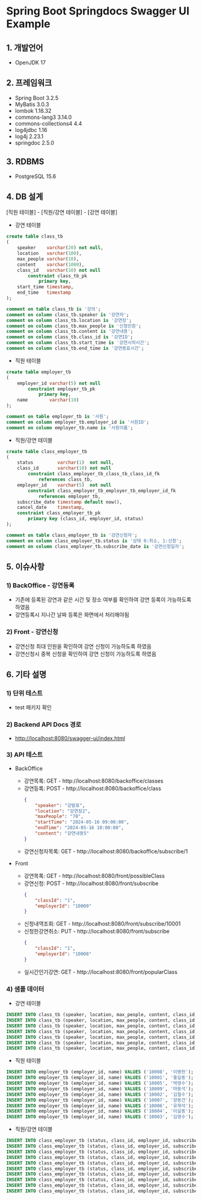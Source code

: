 # Spring Boot Springdocs Swagger UI Example

## 1. 개발언어
* OpenJDK 17

## 2. 프레임워크
* Spring Boot 3.2.5
* MyBatis 3.0.3
* lombok 1.18.32
* commons-lang3 3.14.0
* commons-collections4 4.4
* log4jdbc 1.16
* log4j 2.23.1
* springdoc 2.5.0

## 3. RDBMS
* PostgreSQL 15.6

## 4. DB 설계
[직원 테이블] - [직원/강연 테이블] - [강연 테이블]

* 강연 테이블
```sql
create table class_tb
(
    speaker    varchar(20) not null,
    location   varchar(100),
    max_people varchar(10),
    content    varchar(1000),
    class_id   varchar(10) not null
        constraint class_tb_pk
            primary key,
    start_time timestamp,
    end_time   timestamp
);

comment on table class_tb is '강의';
comment on column class_tb.speaker is '강연자';
comment on column class_tb.location is '강연장';
comment on column class_tb.max_people is '신청인원';
comment on column class_tb.content is '강연내용';
comment on column class_tb.class_id is '강연ID';
comment on column class_tb.start_time is '강연시작시간';
comment on column class_tb.end_time is '강연종료시간';
```

* 직원 테이블
```sql
create table employer_tb
(
    employer_id varchar(5) not null
        constraint employer_tb_pk
            primary key,
    name        varchar(10)
);

comment on table employer_tb is '사원';
comment on column employer_tb.employer_id is '사원ID';
comment on column employer_tb.name is '사원이름';
```

* 직원/강연 테이블
```sql
create table class_employer_tb
(
    status         varchar(1)  not null,
    class_id       varchar(10) not null
        constraint class_employer_tb_class_tb_class_id_fk
            references class_tb,
    employer_id    varchar(5)  not null
        constraint class_employer_tb_employer_tb_employer_id_fk
            references employer_tb,
    subscribe_date timestamp default now(),
    cancel_date    timestamp,
    constraint class_employer_tb_pk
        primary key (class_id, employer_id, status)
);

comment on table class_employer_tb is '강연신청자';
comment on column class_employer_tb.status is '상태 0:취소, 1:신청';
comment on column class_employer_tb.subscribe_date is '강연신청일자';
```

## 5. 이슈사항

### 1) BackOffice - 강연등록 
* 기존에 등록된 강연과 같은 시간 및 장소 여부를 확인하여 강연 등록이 가능하도록 하였음
* 강연등록시 지나간 날짜 등록은 화면에서 처리해야됨

### 2) Front - 강연신청
* 강연신청 최대 인원을 확인하여 강연 신청이 가능하도록 하였음
* 강연신청시 중복 신청을 확인하여 강연 신청이 가능하도록 하였음

## 6. 기타 설명

### 1) 단위 테스트
* test 패키지 확인

### 2) Backend API Docs 경로
* [http://localhost:8080/swagger-ui/index.html](http://localhost:8080/swagger-ui/index.html)

### 3) API 테스트

* BackOffice
  - 강연목록: GET - http://localhost:8080/backoffice/classes
  - 강연등록: POST - http://localhost:8080/backoffice/class
    ```json
    {
        "speaker": "강발표",
        "location": "강연장2",
        "maxPeople": "70",
        "startTime": "2024-05-16 09:00:00",
        "endTime": "2024-05-16 10:00:00",
        "content": "강연내용5"
    }
    ```
  - 강연신청자목록: GET - http://localhost:8080/backoffice/subscribe/1

* Front
  - 강연목록: GET - http://localhost:8080/front/possibleClass
  - 강연신청: POST - http://localhost:8080/front/subscribe
    ```json
    {
        "classId": "1",
        "employerId": "10009"
    }
    ```
  - 신청내역조회: GET - http://localhost:8080/front/subscribe/10001
  - 신청한강연취소: PUT - http://localhost:8080/front/subscribe
    ```json
    {
        "classId": "1",
        "employerId": "10008"
    }
    ```
  - 실시간인기강연: GET - http://localhost:8080/front/popularClass

### 4) 샘플 데이터

* 강연 테이블
```sql
INSERT INTO class_tb (speaker, location, max_people, content, class_id, start_time, end_time) VALUES ('김발표', '강연장2', '70', '강연내용2', '2', '2024-05-10 10:00:00.000000', '2024-05-10 10:30:00.000000');
INSERT INTO class_tb (speaker, location, max_people, content, class_id, start_time, end_time) VALUES ('박발표', '강연장3', '30', '강연내용3', '3', '2024-05-20 11:00:00.000000', '2024-05-20 13:00:00.000000');
INSERT INTO class_tb (speaker, location, max_people, content, class_id, start_time, end_time) VALUES ('강발표', '강연장1', '50', '강연내용6', '6', '2024-05-09 11:00:00.000000', '2024-05-09 11:50:00.000000');
INSERT INTO class_tb (speaker, location, max_people, content, class_id, start_time, end_time) VALUES ('안발표', '강연장2', '50', '강연내용7', '7', '2024-05-08 09:00:00.000000', '2024-05-08 10:00:00.000000');
INSERT INTO class_tb (speaker, location, max_people, content, class_id, start_time, end_time) VALUES ('최발표', '강연장1', '70', '강연내용4', '4', '2024-05-15 09:30:00.000000', '2024-05-15 10:00:00.000000');
INSERT INTO class_tb (speaker, location, max_people, content, class_id, start_time, end_time) VALUES ('황발표', '강연장2', '50', '강연내용5', '5', '2024-05-13 09:30:00.000000', '2024-05-13 10:30:00.000000');
INSERT INTO class_tb (speaker, location, max_people, content, class_id, start_time, end_time) VALUES ('이발표', '강연장1', '10', '강연내용1', '1', '2024-05-12 09:00:00.000000', '2024-05-12 10:00:00.000000');
```

* 직원 테이블
```sql
INSERT INTO employer_tb (employer_id, name) VALUES ('10008', '이병헌');
INSERT INTO employer_tb (employer_id, name) VALUES ('10001', '홍길동');
INSERT INTO employer_tb (employer_id, name) VALUES ('10005', '박영수');
INSERT INTO employer_tb (employer_id, name) VALUES ('10009', '마동석');
INSERT INTO employer_tb (employer_id, name) VALUES ('10002', '김철수');
INSERT INTO employer_tb (employer_id, name) VALUES ('10007', '장동건');
INSERT INTO employer_tb (employer_id, name) VALUES ('10006', '유재석');
INSERT INTO employer_tb (employer_id, name) VALUES ('10004', '이길동');
INSERT INTO employer_tb (employer_id, name) VALUES ('10003', '김영수');
```

* 직원/강연 테이블
```sql
INSERT INTO class_employer_tb (status, class_id, employer_id, subscribe_date, cancel_date) VALUES ('1', '1', '10001', '2024-05-09 14:39:19.599845', null);
INSERT INTO class_employer_tb (status, class_id, employer_id, subscribe_date, cancel_date) VALUES ('1', '1', '10002', '2024-05-09 14:53:02.471614', null);
INSERT INTO class_employer_tb (status, class_id, employer_id, subscribe_date, cancel_date) VALUES ('1', '1', '10003', '2024-05-09 14:53:15.720371', null);
INSERT INTO class_employer_tb (status, class_id, employer_id, subscribe_date, cancel_date) VALUES ('0', '2', '10001', '2024-05-09 14:53:29.842429', null);
INSERT INTO class_employer_tb (status, class_id, employer_id, subscribe_date, cancel_date) VALUES ('0', '3', '10006', '2024-05-09 14:53:44.444790', null);
INSERT INTO class_employer_tb (status, class_id, employer_id, subscribe_date, cancel_date) VALUES ('0', '1', '10004', '2024-05-09 15:06:01.316006', null);
INSERT INTO class_employer_tb (status, class_id, employer_id, subscribe_date, cancel_date) VALUES ('1', '1', '10007', '2024-05-10 14:38:45.440732', null);
INSERT INTO class_employer_tb (status, class_id, employer_id, subscribe_date, cancel_date) VALUES ('0', '1', '10008', '2024-05-10 14:22:49.792652', '2024-05-10 15:15:00.185900');
INSERT INTO class_employer_tb (status, class_id, employer_id, subscribe_date, cancel_date) VALUES ('1', '1', '10006', '2024-05-10 16:12:21.148040', null);
INSERT INTO class_employer_tb (status, class_id, employer_id, subscribe_date, cancel_date) VALUES ('1', '1', '10009', '2024-05-10 16:40:37.755257', null);
```
